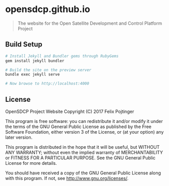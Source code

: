 # opensdcp.github.io

> The website for the Open Satellite Development and Control Platform Project

## Build Setup

``` bash
# Install Jekyll and Bundler gems through RubyGems
gem install jekyll bundler

# Build the site on the preview server
bundle exec jekyll serve

# Now browse to http://localhost:4000
```

## License

OpenSDCP Project Website
Copyright (C) 2017 Felix Pojtinger

This program is free software: you can redistribute it and/or modify
it under the terms of the GNU General Public License as published by
the Free Software Foundation, either version 3 of the License, or
(at your option) any later version.

This program is distributed in the hope that it will be useful,
but WITHOUT ANY WARRANTY; without even the implied warranty of
MERCHANTABILITY or FITNESS FOR A PARTICULAR PURPOSE.  See the
GNU General Public License for more details.

You should have received a copy of the GNU General Public License
along with this program.  If not, see <http://www.gnu.org/licenses/>.